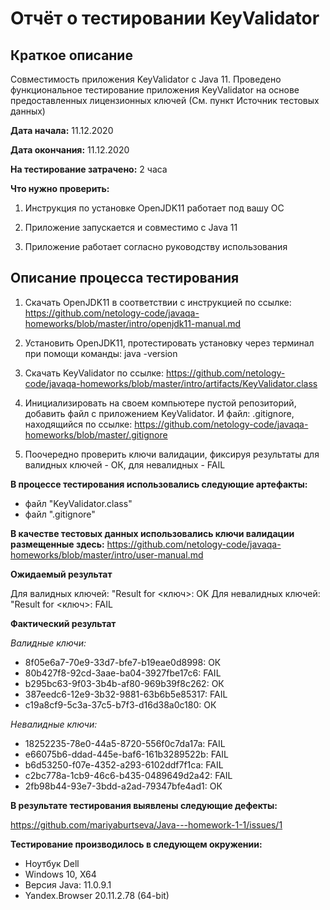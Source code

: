 # Отчёт о тестировании KeyValidator # 
## **Краткое описание** ##

Совместимость приложения KeyValidator c Java 11. Проведено функциональное тестирование приложения KeyValidator на основе предоставленных лицензионных ключей (См. пункт Источник тестовых данных)

**Дата начала:** 11.12.2020

**Дата окончания:** 11.12.2020

**На тестирование затрачено:** 2 часа 

**Что нужно проверить:**

1. Инструкция по установке OpenJDK11 работает под вашу ОС

2. Приложение запускается и совместимо с Java 11

3. Приложение работает согласно руководству использования

## **Описание процесса тестирования** ##

1. Скачать OpenJDK11 в соответствии с инструкцией по ссылке: https://github.com/netology-code/javaqa-homeworks/blob/master/intro/openjdk11-manual.md
2. Установить OpenJDK11, протестировать установку  через терминал при помощи команды: java -version
3. Скачать KeyValidator по ссылке: https://github.com/netology-code/javaqa-homeworks/blob/master/intro/artifacts/KeyValidator.class
4. Инициализировать на своем компьютере пустой репозиторий, добавить файл с приложением KeyValidator. И файл: .gitignore, находящийся по ссылке: https://github.com/netology-code/javaqa-homeworks/blob/master/.gitignore 

5. Поочередно проверить ключи валидации, фиксируя результаты для валидных ключей - ОК, для невалидных - FAIL

**В процессе тестирования использовались следующие артефакты:**
* файл "KeyValidator.class"
* файл ".gitignore"

**В качестве тестовых данных использовались ключи валидации размещенные здесь:**
https://github.com/netology-code/javaqa-homeworks/blob/master/intro/user-manual.md

**Ожидаемый результат**

Для валидных ключей: "Result for <ключ>: OK
Для невалидных ключей: "Result for <ключ>: FAIL

**Фактический результат**

*Валидные ключи:*

* 8f05e6a7-70e9-33d7-bfe7-b19eae0d8998: ОК
* 80b427f8-92cd-3aae-ba04-3927fbe17c6: FAIL
* b295bc63-9f03-3b4b-af80-969b39f8c262: ОК
* 387eedc6-12e9-3b32-9881-63b6b5e85317: FAIL
* c19a8cf9-5c3a-37c5-b7f3-d16d38a0c180: ОК

*Невалидные ключи:*

* 18252235-78e0-44a5-8720-556f0c7da17a: FAIL 
* e66075b6-ddad-445e-baf6-161b3289522b: FAIL
* b6d53250-f07e-4352-a293-6102ddf7f1ca: FAIL
* c2bc778a-1cb9-46c6-b435-0489649d2a42: FAIL
* 2fb98b44-93e7-3bdd-a2ad-79347bfe4ad1: ОК

**В результате тестирования выявлены следующие дефекты:**

https://github.com/mariyaburtseva/Java---homework-1-1/issues/1

**Тестирование производилось в следующем окружении:**

* Ноутбук Dell 
* Windows 10, X64
* Версия Java: 11.0.9.1
* Yandex.Browser 20.11.2.78 (64-bit)

